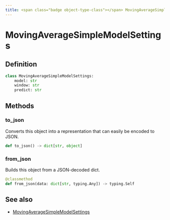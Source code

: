 ```yaml
---
title: <span class="badge object-type-class"></span> MovingAverageSimpleModelSettings
---
```

# <span class="badge object-type-class"></span> MovingAverageSimpleModelSettings

## Definition

```python
class MovingAverageSimpleModelSettings:
    model: str
    window: str
    predict: str
```
## Methods

### <span class="badge object-method"></span> to_json

Converts this object into a representation that can easily be encoded to JSON.

```python
def to_json() -> dict[str, object]
```

### <span class="badge object-method"></span> from_json

Builds this object from a JSON-decoded dict.

```python
@classmethod
def from_json(data: dict[str, typing.Any]) -> typing.Self
```

## See also

 * <span class="badge builder"></span> [MovingAverageSimpleModelSettings](./builder-MovingAverageSimpleModelSettings.md)
